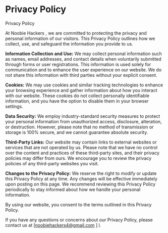 # Privacy Policy





Privacy Policy

At Noobie Hackers , we are committed to protecting the privacy and personal information of our visitors. This Privacy Policy outlines how we collect, use, and safeguard the information you provide to us.

**Information Collection and Use:** We may collect personal information such as names, email addresses, and contact details when voluntarily submitted through forms or user registrations. This information is used solely for communication and to enhance the user experience on our website. We do not share this information with third parties without your explicit consent.

**Cookies:** We may use cookies and similar tracking technologies to enhance your browsing experience and gather information about how you interact with our website. These cookies do not collect personally identifiable information, and you have the option to disable them in your browser settings.

**Data Security:** We employ industry-standard security measures to protect your personal information from unauthorized access, disclosure, alteration, or destruction. However, please note that no method of transmission or storage is 100% secure, and we cannot guarantee absolute security.

**Third-Party Links:** Our website may contain links to external websites or services that are not operated by us. Please note that we have no control over the content and practices of these third-party sites, and their privacy policies may differ from ours. We encourage you to review the privacy policies of any third-party websites you visit.

**Changes to the Privacy Policy:** We reserve the right to modify or update this Privacy Policy at any time. Any changes will be effective immediately upon posting on this page. We recommend reviewing this Privacy Policy periodically to stay informed about how we handle your personal information.

By using our website, you consent to the terms outlined in this Privacy Policy.

If you have any questions or concerns about our Privacy Policy, please contact us at \[noobiehackers4@gmail.com ].\


